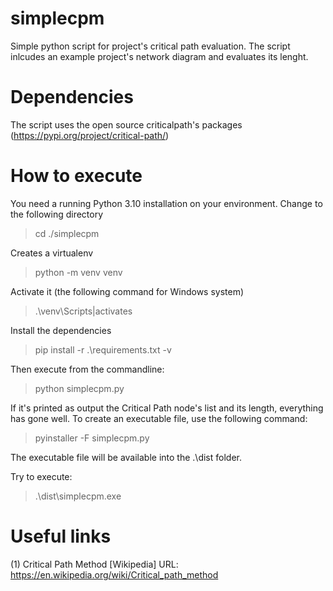 # simplecpm
Simple python script for project's critical path evaluation.
The script inlcudes an example project's network diagram and
evaluates its lenght.

# Dependencies
The script uses the open source criticalpath's packages (https://pypi.org/project/critical-path/)
# How to execute
You need a running Python 3.10 installation on your environment.
Change to the following directory

> cd ./simplecpm

Creates a virtualenv

> python -m venv venv

Activate it (the following command for Windows system)

> .\venv\Scripts|activates

Install the dependencies

> pip install -r .\requirements.txt -v

Then execute from the commandline:

> python simplecpm.py

If it's printed as output the Critical Path node's list and its length, everything has gone well.
To create an executable file, use the following command:

> pyinstaller -F simplecpm.py

The executable file will be available into the .\dist folder.

Try to execute:

> .\dist\simplecpm.exe
# Useful links

(1) Critical Path Method [Wikipedia]
URL: https://en.wikipedia.org/wiki/Critical_path_method
